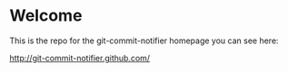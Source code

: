 # Welcome

This is the repo for the git-commit-notifier homepage you can see here:

http://git-commit-notifier.github.com/
